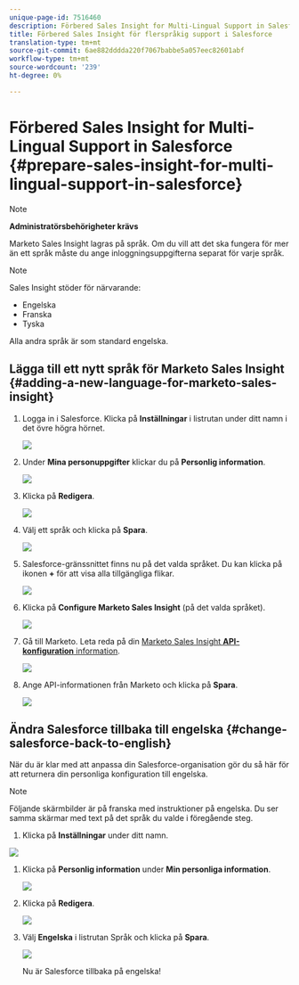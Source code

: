 ```yaml
---
unique-page-id: 7516460
description: Förbered Sales Insight for Multi-Lingual Support in Salesforce - Marketo Docs - produktdokumentation
title: Förbered Sales Insight för flerspråkig support i Salesforce
translation-type: tm+mt
source-git-commit: 6ae882dddda220f7067babbe5a057eec82601abf
workflow-type: tm+mt
source-wordcount: '239'
ht-degree: 0%

---
```



# Förbered Sales Insight for Multi-Lingual Support in Salesforce {#prepare-sales-insight-for-multi-lingual-support-in-salesforce}

>[!NOTE]
>
>**Administratörsbehörigheter krävs**

Marketo Sales Insight lagras på språk. Om du vill att det ska fungera för mer än ett språk måste du ange inloggningsuppgifterna separat för varje språk.

>[!NOTE]
>
>Sales Insight stöder för närvarande:
>
>* Engelska
>* Franska
>* Tyska

>
>
Alla andra språk är som standard engelska.

## Lägga till ett nytt språk för Marketo Sales Insight {#adding-a-new-language-for-marketo-sales-insight}

1. Logga in i Salesforce. Klicka på **Inställningar** i listrutan under ditt namn i det övre högra hörnet.

   ![](assets/image2015-7-6-16-3a5-3a6.png)

1. Under **Mina personuppgifter** klickar du på **Personlig information**.

   ![](assets/image2015-7-6-16-3a5-3a25.png)

1. Klicka på **Redigera**.

   ![](assets/image2015-7-6-16-3a5-3a38.png)

1. Välj ett språk och klicka på **Spara**.

   ![](assets/image2015-7-6-16-3a5-3a47.png)

1. Salesforce-gränssnittet finns nu på det valda språket. Du kan klicka på ikonen **+** för att visa alla tillgängliga flikar.

   ![](assets/image2015-7-6-16-3a6-3a10.png)

1. Klicka på **Configure Marketo Sales Insight** (på det valda språket).

   ![](assets/image2015-7-6-16-3a7-3a15.png)

1. Gå till Marketo. Leta reda på din [Marketo Sales Insight **API-konfiguration** information](/help/marketo/product-docs/marketo-sales-insight/msi-for-salesforce/configuration/configure-marketo-sales-insight-in-salesforce-enterprise-unlimited.md#configure-marketo-sales-insight).

   ![](assets/image2015-7-6-16-3a41-3a2.png)

1. Ange API-informationen från Marketo och klicka på **Spara**.

   ![](assets/image2015-7-6-16-3a7-3a43.png)

## Ändra Salesforce tillbaka till engelska {#change-salesforce-back-to-english}

När du är klar med att anpassa din Salesforce-organisation gör du så här för att returnera din personliga konfiguration till engelska.

>[!NOTE]
>
>Följande skärmbilder är på franska med instruktioner på engelska.  Du ser samma skärmar med text på det språk du valde i föregående steg.

1. Klicka på **Inställningar** under ditt namn.

![](assets/image2015-7-6-16-3a5-3a6.png)

1. Klicka på **Personlig information** under **Min personliga information**.

   ![](assets/image2015-7-6-16-3a8-3a3.png)

1. Klicka på **Redigera**.

   ![](assets/image2015-7-6-16-3a8-3a19.png)

1. Välj **Engelska** i listrutan Språk och klicka på **Spara**.

   ![](assets/image2015-7-6-16-3a8-3a31.png)

   Nu är Salesforce tillbaka på engelska!
